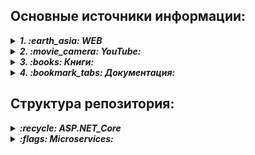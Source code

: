## Основные источники информации:

<details> <summary><b><i>1. :earth_asia: WEB</i></b></summary>
   <ul>
      <details> <summary><b><i> :recycle: ASP.NET Core:</i></b></summary>
         <ul>
            <li> :speech_balloon: <i> ASP.NET Core </i> - https://metanit.com/sharp/aspnet6/</li>
            <li> :speech_balloon: <i> ASP.NET Core MVC </i> - https://metanit.com/sharp/aspnetmvc/</li>
            <li> :speech_balloon: <i> ASP.NET Core Razor Pages </i> - https://metanit.com/sharp/razorpages/ </li>
            <li> :speech_balloon: <i> ASP.NET Core Blazor </i> - https://metanit.com/sharp/blazor/ </li>
         </ul>
      </details>
      <details> <summary><b><i> :flags: Microservices:</i></b></summary>
         <ul>
            <li> :speech_balloon: <i>Микросервисная архитектура и 10 наиболее важных шаблонов проектирования</i><br />
               https://www.digitrain.ru/articles/169469/
            </li>            
            <li> :speech_balloon: <i>Внедрение и контейнеризация микросервисов с использованием .NET Core 6 и Docker</i><br />
                https://wedx.ru/vnedrenie-i-kontejnerizacziya-mikroservisov-s-ispolzovaniem-net-core-6.html?ysclid=lpknb1uosu15012384
            </li>
            <li> :speech_balloon: <i>Микросервисная архитектура в разрезе</i><br />
                https://proglib.io/p/po-stopam-luchshih-mikroservisnaya-arhitektura-v-razreze-2019-11-07
            </li>
            <li> :speech_balloon: <i>Микросервисы (Microservices)</i> - https://habr.com/ru/articles/249183/</li>
            <li> :speech_balloon: <i>Заблуждения Clean Architecture</i> - https://habr.com/ru/companies/mobileup/articles/335382/</li>
         </ul>
      </details>
   </ul>  
</details>

<details> <summary><b><i>2. :movie_camera: YouTube:</i></b></summary>
   <ul>
      <details> <summary><b><i> :recycle: ASP.NET Core:</i></b></summary>
         <ul>
            <li> --------------------------- RU Tutorials --------------------------------</li>
            <li> :link: Семен Алексеев - https://www.youtube.com/@alekseev74/playlists</li>
            <li> :link: Просто программист - https://www.youtube.com/@RadmirT/playlists</li>
            <li> :link: Cleannetcode - https://www.youtube.com/@Cleannetcode/playlists</li>
            <li> :link: Програмысли - https://www.youtube.com/@Dev-lessons</li>
            <li> :link: АйтишныйДомосед - https://www.youtube.com/@ITHomester/playlists</li>
            <li> --------------------------- EN Tutorials --------------------------------</li>
            <li> :link: Teddy Smith - https://www.youtube.com/@TeddySmithDev</li>
            <li> :link: Les Jackson - https://www.youtube.com/@binarythistle</li>
         </ul>
      </details>
      <details> <summary><b><i> :flags: Microservices:</i></b></summary>
         <ul>
            <li> --------------------------- RU Tutorials --------------------------------</li>
            <li> :link: Микросервисы на C# - https://www.youtube.com/watch?v=HHQbRDX7g8k</li>  
            <li> :link: Всё про Микросервисы - https://www.youtube.com/@SergeiCalabonga</li>  
            <li> :link: Excalib «Чистая архитектура ASP.NET Core 7» - https://www.youtube.com/watch?v=UPZ8pcOdnUI</li>
            <li> :link: DotNetRu «Простая архитектура» - https://www.youtube.com/watch?v=FfT45ZEoxJ8</li>
            <li> :link: DotNetRu «Чистая архитектура» - https://www.youtube.com/watch?v=13OfxIRBsO4</li>
            <li> :link: Микросервисы или SOA? - https://www.youtube.com/@mahayogin</li>
            <li> :link: Архитектура ПО - https://www.youtube.com/@UlbiTV/playlists</li>
            <li> --------------------------- EN Tutorials --------------------------------</li>
            <li> :link: Microservices - https://www.youtube.com/@DotNetCoreCentral/playlists</li>
         </ul>
      </details>
   </ul>  
</details>

<details> <summary><b><i>3. :books: Книги:</i></b></summary>
   <ul>
      <details> <summary><b><i> :recycle: ASP.NET Core:</i></b></summary>
         <ul>
            <li>:book: Эндрю Лок - "ASP.NET Core в действии"</li>
            <li>:book: Адам Фримен - "ASP.NET Core MVC 2 '7-е издание'"</li>
         </ul>
      </details>
      <details> <summary><b><i> :flags: Microservices:</i></b></summary>
         <ul>
            <li> :book: Кристиан Хорсдал - "Микросервисы на платформе.NET" (обо всём и ...)</li>
         </ul>
      </details>
   </ul>  
</details>

<details> <summary><b><i>4. :bookmark_tabs: Документация:</i></b></summary>
   <ul>
      <details> <summary><b><i> :recycle: ASP.NET Core:</i></b></summary>
         <ul>
            <li>:mag_right: MSDN: https://learn.microsoft.com/ru-ru/aspnet/core/?view=aspnetcore-7.0</li>
         </ul>
      </details>
      <details> <summary><b><i> :flags: Microservices:</i></b></summary>
         <ul>
            <li> :mag_right: MSDN: https://learn.microsoft.com/ru-ru/dotnet/architecture/microservices/</li>
         </ul>
      </details>
   </ul> 
</details>


## Структура репозитория:
<details>
   <summary><b><i> :recycle: ASP.NET_Core</i></b></summary>
   
   * *[MVC/METANIT_Tutorial](ASP.NET_Core/MVC/01_METANIT_Tutorial/Description.md) - Учебные проекты по туториалу METANIT.COM/ASP.NET Core*
   * *[Razor/METANIT_RazorTutorial](ASP.NET_Core/Razor/01_METANIT_RazorTutorial/Description.md) - Учебные проекты по туториалу METANIT.COM/ASP.NET Core Razor Pages*
   * *[MVC/METANIT_MVCTutorial](ASP.NET_Core/MVC/02_METANIT_MVCTutorial/Description.md) - Учебные проекты по туториалу METANIT.COM/ASP.NET Core MVC*
   * *[Blazor/METANIT_BlazorTutorial](ASP.NET_Core/Blazor/01_METANIT_BlazorTutorial/Description.md) - Учебные проекты по туториалу METANIT.COM/ASP.NET Blazor*
   * *[MVC/03_CompanySite](ASP.NET_Core/MVC/03_CompanySite/) - "Создание сайта" по серии уроков https://www.youtube.com/@alekseev74/playlists*
   * *[MVC/04_SimpleWebSite](ASP.NET_Core/MVC/04_SimpleWebSite/) - "Форма сайта" по серии уроков https://www.youtube.com/watch?v=xNLhFNxYAWQ*
   * *[WebAPI](ASP.NET_Core/WebAPI/) - по серии уроков "Web Api" https://www.youtube.com/@PlatinumTechTalks/playlists*
   * *[MVC/05_RunGroopApplication](ASP.NET_Core/MVC/05_RunGroopApplication) - Веб-приложение для бега https://www.youtube.com/@TeddySmithDev* <br>
      _По серии уроков из плейлиста "ASP.NET Core MVC 2022 .NET 6"_
   * *[MVC/06_CoreCollection](ASP.NET_Core/MVC/06_CoreCollection) - по серии "Asp.Net Core Tutorial" https://www.youtube.com/@CodAffection* <br>
      _Набор проектов по работе с .Net Core, основные концепции_
   *
</details>

<details> 
   <summary><b><i> :flags: Microservices:</i></b></summary>

   * _Search courses_

</details>







